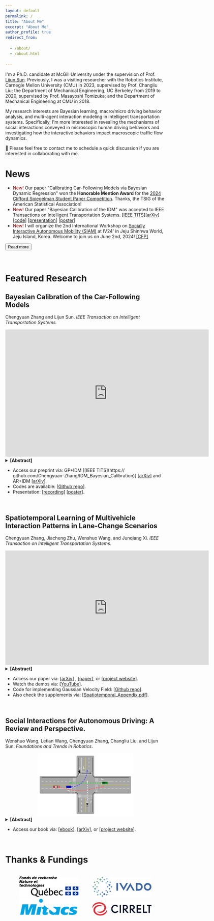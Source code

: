```yaml
---
layout: default
permalink: /
title: "About Me"
excerpt: "About Me"
author_profile: true
redirect_from:

  - /about/
  - /about.html

---
```


I'm a Ph.D. candidate at McGill University under the supervision of
Prof. [Lijun Sun](https://lijunsun.github.io/). Previously, I was a visiting researcher with the Robotics Institute,
Carnegie Mellon University (CMU) in 2023, supervised by Prof. Changliu Liu; the Department of Mechanical Engineering, UC
Berkeley from 2019 to 2020, supervised by Prof. Masayoshi Tomizuka; and the Department of Mechanical Engineering at CMU
in 2018.

My research interests are Bayesian learning, macro/micro driving behavior analysis, and multi-agent interaction modeling
in intelligent transportation systems. Specifically, I'm more interested in revealing the mechanisms of social
interactions conveyed in microscopic human driving behaviors and investigating how the interactive behaviors impact
macroscopic traffic flow dynamics.

👋 Please feel free to contact me to schedule a quick discussion if you are interested in collaborating with me.


News
=====

* <span style="color:darkred"> New! </span> Our paper "Calibrating Car-Following Models via Bayesian Dynamic Regression" won the **Honorable Mention Award** for the [2024 Clifford Spiegelman Student Paper Competition](https://community.amstat.org/tsig/events/papercompetition). Thanks, the TSIG of the American Statistical Association!
* <span style="color:darkred"> New! </span> Our paper "Bayesian Calibration of the IDM" was accepted to IEEE Transactions on Intelligent Transportation Systems. [[IEEE TITS](https://ieeexplore.ieee.org/document/10415310)][[arXiv](https://arXiv.org/abs/2210.03571)] [[code](https://github.com/Chengyuan-Zhang/IDM_Bayesian_Calibration)] [[presentation](https://youtu.be/GIqcL6I7MsU)] [[poster](../files/TRB_poster_MA_IDM_Chengyuan_2022.pdf)]
* <span style="color:darkred"> New! </span> I will organize the 2nd International Workshop on [Socially Interactive Autonomous Mobility (SIAM)](https://interactive-driving.github.io/) at IV24' in Jeju Shinhwa World, Jeju Island, Korea. Welcome to join us on June 2nd, 2024! [[CFP]](https://interactive-driving.github.io/files/CFP-IV24-SIAM_Workshop.pdf)

<button onclick="window.location.href='https://chengyuan-zhang.github.io/news/';">Read more</button>

<p>&nbsp;</p>

Featured Research
======

## Bayesian Calibration of the Car-Following Models

Chengyuan Zhang and Lijun Sun. *IEEE Transaction on Intelligent Transportation Systems.*

<iframe width="640" height="400" src="https://www.youtube.com/embed/GIqcL6I7MsU" title="Chengyuan Zhang: Bayesian Calibration of the Intelligent Driver Model | TFTC General Webinar Series" frameborder="0" allow="accelerometer; autoplay; clipboard-write; encrypted-media; gyroscope; picture-in-picture; web-share" allowfullscreen></iframe>

<details>
  <summary><b>[Abstract]</b></summary>

Accurate calibration of car-following models is essential for understanding human driving behaviors and implementing
high-fidelity microscopic simulations. This work proposes a memory-augmented Bayesian calibration technique to capture
both uncertainty in the model parameters and the temporally correlated behavior discrepancy between model predictions
and observed data. Specifically, we characterize the parameter uncertainty using a hierarchical Bayesian framework and
model the temporally correlated errors using Gaussian processes. We apply the Bayesian calibration technique to the
intelligent driver model (IDM) and develop a novel stochastic car-following model named memory-augmented IDM (MA-IDM).
To evaluate the effectiveness of MA-IDM, we compare the proposed MA-IDM with Bayesian IDM in which errors are assumed to
be i.i.d., and our simulation results based on the HighD dataset show that MA-IDM can generate more realistic driving
behaviors and provide better uncertainty quantification than Bayesian IDM. By analyzing the lengthscale parameter of the
Gaussian process, we also show that taking the driving actions from the past five seconds into account can be helpful in
modeling and simulating the human driver’s car-following behaviors.
</details>

- Access our preprint via: GP+IDM [[IEEE TITS](https://
  github.com/Chengyuan-Zhang/IDM_Bayesian_Calibration)] [[arXiv](https://arxiv.org/abs/2210.03571)] and
  AR+IDM [[arXiv](https://arxiv.org/pdf/2307.03340.pdf)].
- Codes are available: [[Github repo](https://github.com/Chengyuan-Zhang/IDM_Bayesian_Calibration)].
- Presentation: [[recording](https://youtu.be/GIqcL6I7MsU)] [[poster](../files/TRB_poster_MA_IDM_Chengyuan_2022.pdf)].

<br/>  

## Spatiotemporal Learning of Multivehicle Interaction Patterns in Lane-Change Scenarios

Chengyuan Zhang, Jiacheng Zhu, Wenshuo Wang, and Junqiang Xi. *IEEE Transaction on Intelligent Transportation Systems.*

[//]: # (<center>)

[//]: # (  <img src="../images/GVF_framework.Png" width="85%" />)

[//]: # (</center>)

<iframe width="640" height="360" src="https://www.youtube.com/embed/AcyDn43hb7I" title="Demos for Spatiotemporal Learning of Multivehicle Interaction Patterns in Lane-Change Scenarios;" frameborder="0" allow="accelerometer; autoplay; clipboard-write; encrypted-media; gyroscope; picture-in-picture; web-share" allowfullscreen></iframe>

<details>
  <summary><b>[Abstract]</b></summary>

Interpretation of common-yet-challenging interaction scenarios can benefit well-founded decisions for autonomous
vehicles. Previous research achieved this using their prior knowledge of specific scenarios with predefined models,
limiting their adaptive capabilities. This paper describes a Bayesian nonparametric approach that leverages continuous (
i.e., Gaussian processes) and discrete (i.e., Dirichlet processes) stochastic processes to reveal underlying interaction
patterns of the ego vehicle with other nearby vehicles. Our model relaxes dependency on the number of surrounding
vehicles by developing an acceleration-sensitive velocity field based on Gaussian processes. The experiment results
demonstrate that the velocity field can represent the _spatial_ interactions between the ego vehicle and its
surroundings. Then, a discrete Bayesian nonparametric model, integrating Dirichlet processes and hidden Markov models,
is developed to learn the interaction patterns over the _temporal_ space by segmenting and clustering the sequential
interaction data into interpretable granular patterns automatically. We then evaluate our approach in the highway
lane-change scenarios using the highD dataset collected from real-world settings. Results demonstrate that our proposed
Bayesian nonparametric approach provides an insight into the complicated lane-change interactions of the ego vehicle
with multiple surrounding traffic participants based on the interpretable interaction patterns and their transition
properties in temporal relationships. Our proposed approach sheds light on efficiently analyzing other kinds of
multi-agent interactions, such as vehicle-pedestrian interactions.
</details>

- Access our paper via: [[arXiv](https://arxiv.org/pdf/2003.00759v2.pdf)]
  , [[paper](https://ieeexplore.ieee.org/document/9357407)],
  or [[project website](https://chengyuan-zhang.github.io/Multivehicle-Interaction/)].
- Watch the demos via: [[YouTube](https://youtu.be/AcyDn43hb7I)].
- Code for implementing Gaussian Velocity
  Field: [[Github repo](https://github.com/Chengyuan-Zhang/Gaussian_Velocity_Field)].
- Also check the supplements via: [[Spatiotemporal_Appendix.pdf](./files/Spatiotemporal_Appendix.pdf)].

<br/>

## Social Interactions for Autonomous Driving: A Review and Perspective.

Wenshuo Wang, Letian Wang, Chengyuan Zhang, Changliu Liu, and Lijun Sun. *Foundations and Trends in Robotics*.

<center>
  <img src="../images/review_interaction_scene.JPG" width="60%" />
</center>

<details>
  <summary><b>[Abstract]</b></summary>

No human drives a car in a vacuum; she/he must negotiate with other road users to achieve their goals in social traffic
scenes. A rational human driver can interact with other road users in a socially-compatible way through implicit
communications to complete their driving tasks smoothly in interaction-intensive, safety-critical environments. This
paper aims to review the existing approaches and theories to help understand and rethink the interactions among human
drivers toward social autonomous driving. We take this survey to seek the answers to a series of fundamental questions:

1) What is social interaction in road traffic scenes?
2) How to measure and evaluate social interaction?
3) How to model and reveal the process of social interaction?
4) How do human drivers reach an implicit agreement and negotiate smoothly in social interaction?

This paper reviews various approaches to modeling and learning the social interactions between human drivers, ranging
from optimization theory, deep learning, and graphical models to social force theory and behavioral & cognitive science.
We also highlight some new directions, critical challenges, and opening questions for future research.

</details>

- Access our book
  via: [[ebook](https://www.nowpublishers.com/article/Details/ROB-078)], [[arXiv](https://arxiv.org/abs/2208.07541)],
  or [[project website](https://chengyuan-zhang.github.io/Multivehicle-Interaction/)].

<br/> 


Thanks & Fundings
======
<br>
<center>
    <img src="../images/FRQNT.png" width="37%" /> &nbsp; &nbsp; &nbsp; &nbsp; &nbsp; <img src="../images/ivado-cmyk_logo-full-degrade-730x245.png" width="37%" /><br>
    <img src="../images/mitacs_transparent.png" width="37%" /> &nbsp; &nbsp; &nbsp; &nbsp; &nbsp; <img src="../images/CIRRELT_logo.png" width="37%" />
</center>
